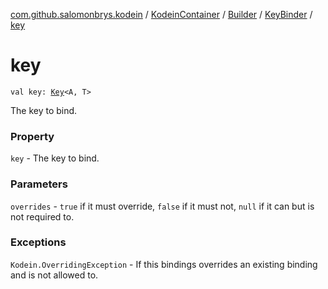 [com.github.salomonbrys.kodein](../../../index.md) / [KodeinContainer](../../index.md) / [Builder](../index.md) / [KeyBinder](index.md) / [key](.)

# key

`val key: `[`Key`](../../../-kodein/-key/index.md)`<A, T>`

The key to bind.

### Property

`key` - The key to bind.

### Parameters

`overrides` - `true` if it must override, `false` if it must not, `null` if it can but is not required to.

### Exceptions

`Kodein.OverridingException` - If this bindings overrides an existing binding and is not allowed to.